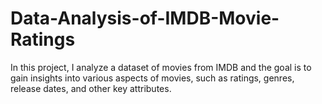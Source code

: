 # Data-Analysis-of-IMDB-Movie-Ratings
In this project, I analyze a dataset of movies from IMDB and the goal is to gain insights into various aspects of movies, such as ratings, genres, release dates, and other key attributes.
